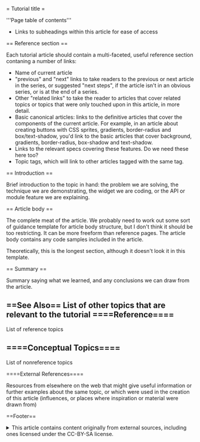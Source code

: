 = Tutorial title =

'''Page table of contents'''
* Links to subheadings within this article for ease of access

== Reference section ==

Each tutorial article should contain a multi-faceted, useful reference section contaning a number of links:

* Name of current article
* "previous" and "next" links to take readers to the previous or next article in the series, or suggested "next steps", if the article isn't in an obvious series, or is at the end of a series.
* Other "related links" to take the reader to articles that cover related topics or topics that were only touched upon in this article, in more detail.
* Basic canonical articles: links to the definitive articles that cover the components of the current article. For example, in an article about creating buttons with CSS sprites, gradients, border-radius and box/text-shadow, you'd link to the basic articles that cover background, gradients, border-radius, box-shadow and text-shadow.
* Links to the relevant specs covering these features. Do we need these here too?
* Topic tags, which will link to other articles tagged with the same tag.

== Introduction ==

Brief introduction to the topic in hand: the problem we are solving, the technique we are demonstrating, the widget we are coding, or the API or module feature we are explaining.

== Article body ==

The complete meat of the article. We probably need to work out some sort of guidance template for article body structure, but I don't think it should be too restricting. It can be more freeform than reference pages. The article body contains any code samples included in the article.

Theoretically, this is the longest section, although it doesn't look it in this template.

== Summary ==

Summary saying what we learned, and any conclusions we can draw from the article.

==See Also==
List of other topics that are relevant to the tutorial
====Reference====
-----
List of reference topics

====Conceptual Topics====
-----
List of nonreference topics

====External References====

Resources from elsewhere on the web that might give useful information or further examples about the same topic, or which were used in the creation of this article (influences, or places where inspiration or material were drawn from)

==Footer==

<details>
	<summary>This article contains content originally from external sources, including ones licensed under the CC-BY-SA license.</summary>
	<div>
		Portions of this content copyright 2012 Mozilla Contributors. This article contains work licensed under the Creative Commons Attribution-Sharealike License v2.5 or later. The original work is available at Mozilla Developer Network:
<a href="http://developer.mozilla.org/foo" target="_blank">Foo</a>
	</div>
	<div>
		Portions of this content come from Foo.org: <a href="http://foo.org/baz" target="_blank">Baz</a>
	</div>
</details>